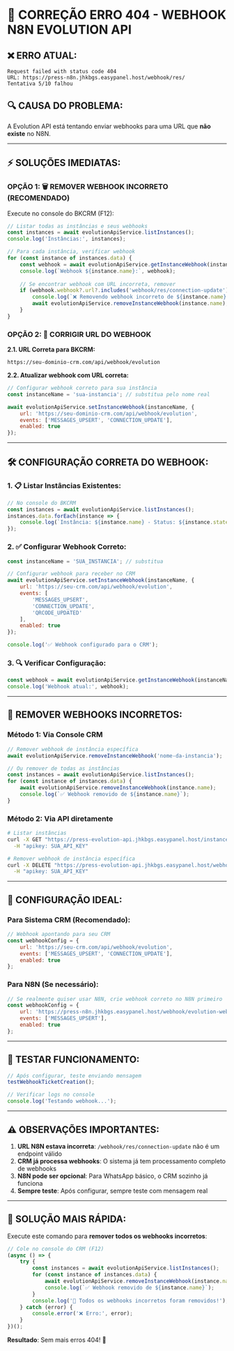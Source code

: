 # 🚨 CORREÇÃO ERRO 404 - WEBHOOK N8N EVOLUTION API

## ❌ **ERRO ATUAL:**
```
Request failed with status code 404
URL: https://press-n8n.jhkbgs.easypanel.host/webhook/res/
Tentativa 5/10 falhou
```

## 🔍 **CAUSA DO PROBLEMA:**
A Evolution API está tentando enviar webhooks para uma URL que **não existe** no N8N.

---

## ⚡ **SOLUÇÕES IMEDIATAS:**

### **OPÇÃO 1: 🗑️ REMOVER WEBHOOK INCORRETO (RECOMENDADO)**

Execute no console do BKCRM (F12):
```javascript
// Listar todas as instâncias e seus webhooks
const instances = await evolutionApiService.listInstances();
console.log('Instâncias:', instances);

// Para cada instância, verificar webhook
for (const instance of instances.data) {
    const webhook = await evolutionApiService.getInstanceWebhook(instance.name);
    console.log(`Webhook ${instance.name}:`, webhook);
    
    // Se encontrar webhook com URL incorreta, remover
    if (webhook.webhook?.url?.includes('webhook/res/connection-update')) {
        console.log(`❌ Removendo webhook incorreto de ${instance.name}`);
        await evolutionApiService.removeInstanceWebhook(instance.name);
    }
}
```

### **OPÇÃO 2: 🔧 CORRIGIR URL DO WEBHOOK**

**2.1. URL Correta para BKCRM:**
```
https://seu-dominio-crm.com/api/webhook/evolution
```

**2.2. Atualizar webhook com URL correta:**
```javascript
// Configurar webhook correto para sua instância
const instanceName = 'sua-instancia'; // substitua pelo nome real

await evolutionApiService.setInstanceWebhook(instanceName, {
    url: 'https://seu-dominio-crm.com/api/webhook/evolution',
    events: ['MESSAGES_UPSERT', 'CONNECTION_UPDATE'],
    enabled: true
});
```

---

## 🛠️ **CONFIGURAÇÃO CORRETA DO WEBHOOK:**

### **1. 📋 Listar Instâncias Existentes:**
```javascript
// No console do BKCRM
const instances = await evolutionApiService.listInstances();
instances.data.forEach(instance => {
    console.log(`Instância: ${instance.name} - Status: ${instance.state}`);
});
```

### **2. ✅ Configurar Webhook Correto:**
```javascript
const instanceName = 'SUA_INSTANCIA'; // substitua

// Configurar webhook para receber no CRM
await evolutionApiService.setInstanceWebhook(instanceName, {
    url: 'https://seu-crm.com/api/webhook/evolution',
    events: [
        'MESSAGES_UPSERT',
        'CONNECTION_UPDATE',
        'QRCODE_UPDATED'
    ],
    enabled: true
});

console.log('✅ Webhook configurado para o CRM');
```

### **3. 🔍 Verificar Configuração:**
```javascript
const webhook = await evolutionApiService.getInstanceWebhook(instanceName);
console.log('Webhook atual:', webhook);
```

---

## 🚫 **REMOVER WEBHOOKS INCORRETOS:**

### **Método 1: Via Console CRM**
```javascript
// Remover webhook de instância específica
await evolutionApiService.removeInstanceWebhook('nome-da-instancia');

// Ou remover de todas as instâncias
const instances = await evolutionApiService.listInstances();
for (const instance of instances.data) {
    await evolutionApiService.removeInstanceWebhook(instance.name);
    console.log(`✅ Webhook removido de ${instance.name}`);
}
```

### **Método 2: Via API diretamente**
```bash
# Listar instâncias
curl -X GET "https://press-evolution-api.jhkbgs.easypanel.host/instance/fetchInstances" \
  -H "apikey: SUA_API_KEY"

# Remover webhook de instância específica
curl -X DELETE "https://press-evolution-api.jhkbgs.easypanel.host/webhook/set/NOME_INSTANCIA" \
  -H "apikey: SUA_API_KEY"
```

---

## 🎯 **CONFIGURAÇÃO IDEAL:**

### **Para Sistema CRM (Recomendado):**
```javascript
// Webhook apontando para seu CRM
const webhookConfig = {
    url: 'https://seu-crm.com/api/webhook/evolution',
    events: ['MESSAGES_UPSERT', 'CONNECTION_UPDATE'],
    enabled: true
};
```

### **Para N8N (Se necessário):**
```javascript
// Se realmente quiser usar N8N, crie webhook correto no N8N primeiro
const webhookConfig = {
    url: 'https://press-n8n.jhkbgs.easypanel.host/webhook/evolution-webhook',
    events: ['MESSAGES_UPSERT'],
    enabled: true
};
```

---

## 🧪 **TESTAR FUNCIONAMENTO:**

```javascript
// Após configurar, teste enviando mensagem
testWebhookTicketCreation();

// Verificar logs no console
console.log('Testando webhook...');
```

---

## ⚠️ **OBSERVAÇÕES IMPORTANTES:**

1. **URL N8N estava incorreta**: `/webhook/res/connection-update` não é um endpoint válido
2. **CRM já processa webhooks**: O sistema já tem processamento completo de webhooks
3. **N8N pode ser opcional**: Para WhatsApp básico, o CRM sozinho já funciona
4. **Sempre teste**: Após configurar, sempre teste com mensagem real

---

## 🚀 **SOLUÇÃO MAIS RÁPIDA:**

Execute este comando para **remover todos os webhooks incorretos**:

```javascript
// Cole no console do CRM (F12)
(async () => {
    try {
        const instances = await evolutionApiService.listInstances();
        for (const instance of instances.data) {
            await evolutionApiService.removeInstanceWebhook(instance.name);
            console.log(`✅ Webhook removido de ${instance.name}`);
        }
        console.log('🎉 Todos os webhooks incorretos foram removidos!');
    } catch (error) {
        console.error('❌ Erro:', error);
    }
})();
```

**Resultado**: Sem mais erros 404! 🚀 